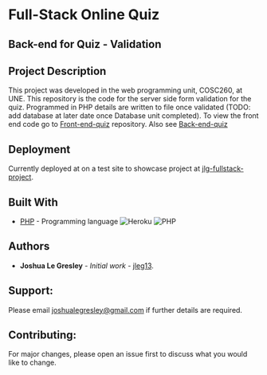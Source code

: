 # Full-Stack Online Quiz
## Back-end for Quiz - Validation

## Project Description

This project was developed in the web programming unit, COSC260, at UNE. This repository is the code for the server side form validation for the quiz. Programmed in PHP details are written to file once validated (TODO: add database at later date once Database unit completed). To view the front end code go to [Front-end-quiz](https://github.com/jleg13/Front-end-quiz) repository. Also see [Back-end-quiz](https://github.com/jleg13/Back-end-quiz)

## Deployment

Currently deployed at on a test site to showcase project at [jlg-fullstack-project](https://optimistic-yalow-ad5e25.netlify.com/#quiz).

## Built With

* [PHP](https://www.php.net/) - Programming language
![Heroku](https://img.shields.io/badge/heroku-%23430098.svg?style=for-the-badge&logo=heroku&logoColor=white)
![PHP](https://img.shields.io/badge/php-%23777BB4.svg?style=for-the-badge&logo=php&logoColor=white)

## Authors

* **Joshua Le Gresley** - *Initial work* - [jleg13](https://https://github.com/jleg13).

## Support:
Please email joshualegresley@gmail.com if further details are required.

## Contributing:
For major changes, please open an issue first to discuss what you would like to change.

